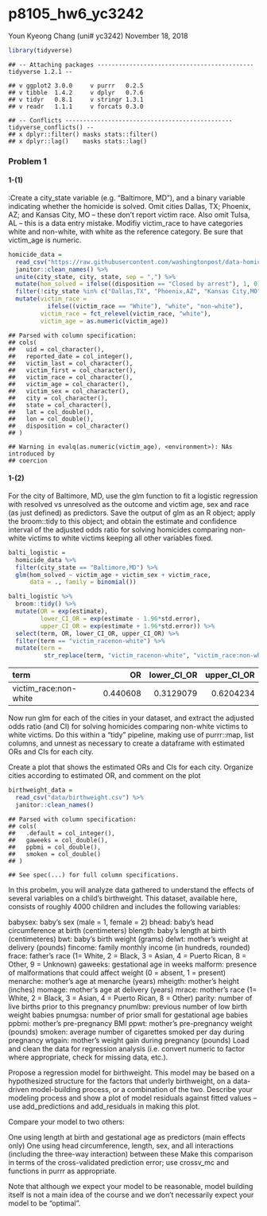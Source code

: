 p8105\_hw6\_yc3242
================
Youn Kyeong Chang (uni\# yc3242)
November 18, 2018

``` r
library(tidyverse)
```

    ## -- Attaching packages -------------------------------------------- tidyverse 1.2.1 --

    ## v ggplot2 3.0.0     v purrr   0.2.5
    ## v tibble  1.4.2     v dplyr   0.7.6
    ## v tidyr   0.8.1     v stringr 1.3.1
    ## v readr   1.1.1     v forcats 0.3.0

    ## -- Conflicts ----------------------------------------------- tidyverse_conflicts() --
    ## x dplyr::filter() masks stats::filter()
    ## x dplyr::lag()    masks stats::lag()

### Problem 1

#### 1-(1)

:Create a city\_state variable (e.g. “Baltimore, MD”), and a binary variable indicating whether the homicide is solved. Omit cities Dallas, TX; Phoenix, AZ; and Kansas City, MO – these don’t report victim race. Also omit Tulsa, AL – this is a data entry mistake. Modifiy victim\_race to have categories white and non-white, with white as the reference category. Be sure that victim\_age is numeric.

``` r
homicide_data = 
  read_csv("https://raw.githubusercontent.com/washingtonpost/data-homicides/master/homicide-data.csv") %>% 
  janitor::clean_names() %>%  
  unite(city_state, city, state, sep = ",") %>%  
  mutate(hom_solved = ifelse((disposition == "Closed by arrest"), 1, 0)) %>% 
  filter(!city_state %in% c("Dallas,TX", "Phoenix,AZ", "Kansas City,MO", "Tulsa,AL"))  %>% 
  mutate(victim_race = 
           ifelse((victim_race == "White"), "white", "non-white"),
         victim_race = fct_relevel(victim_race, "white"),
         victim_age = as.numeric(victim_age)) 
```

    ## Parsed with column specification:
    ## cols(
    ##   uid = col_character(),
    ##   reported_date = col_integer(),
    ##   victim_last = col_character(),
    ##   victim_first = col_character(),
    ##   victim_race = col_character(),
    ##   victim_age = col_character(),
    ##   victim_sex = col_character(),
    ##   city = col_character(),
    ##   state = col_character(),
    ##   lat = col_double(),
    ##   lon = col_double(),
    ##   disposition = col_character()
    ## )

    ## Warning in evalq(as.numeric(victim_age), <environment>): NAs introduced by
    ## coercion

#### 1-(2)

For the city of Baltimore, MD, use the glm function to fit a logistic regression with resolved vs unresolved as the outcome and victim age, sex and race (as just defined) as predictors. Save the output of glm as an R object; apply the broom::tidy to this object; and obtain the estimate and confidence interval of the adjusted odds ratio for solving homicides comparing non-white victims to white victims keeping all other variables fixed.

``` r
balti_logistic = 
  homicide_data %>% 
  filter(city_state == "Baltimore,MD") %>% 
  glm(hom_solved ~ victim_age + victim_sex + victim_race, 
      data = ., family = binomial())

balti_logistic %>% 
  broom::tidy() %>% 
  mutate(OR = exp(estimate),
         lower_CI_OR = exp(estimate - 1.96*std.error),
         upper_CI_OR = exp(estimate + 1.96*std.error)) %>% 
  select(term, OR, lower_CI_OR, upper_CI_OR) %>% 
  filter(term == "victim_racenon-white") %>% 
  mutate(term = 
          str_replace(term, "victim_racenon-white", "victim_race:non-white")) %>%   knitr::kable()
```

| term                   |        OR|  lower\_CI\_OR|  upper\_CI\_OR|
|:-----------------------|---------:|--------------:|--------------:|
| victim\_race:non-white |  0.440608|      0.3129079|      0.6204234|

Now run glm for each of the cities in your dataset, and extract the adjusted odds ratio (and CI) for solving homicides comparing non-white victims to white victims. Do this within a “tidy” pipeline, making use of purrr::map, list columns, and unnest as necessary to create a dataframe with estimated ORs and CIs for each city.

Create a plot that shows the estimated ORs and CIs for each city. Organize cities according to estimated OR, and comment on the plot

``` r
birthweight_data = 
  read_csv("data/birthweight.csv") %>% 
  janitor::clean_names()
```

    ## Parsed with column specification:
    ## cols(
    ##   .default = col_integer(),
    ##   gaweeks = col_double(),
    ##   ppbmi = col_double(),
    ##   smoken = col_double()
    ## )

    ## See spec(...) for full column specifications.

In this probelm, you will analyze data gathered to understand the effects of several variables on a child’s birthweight. This dataset, available here, consists of roughly 4000 children and includes the following variables:

babysex: baby’s sex (male = 1, female = 2) bhead: baby’s head circumference at birth (centimeters) blength: baby’s length at birth (centimeteres) bwt: baby’s birth weight (grams) delwt: mother’s weight at delivery (pounds) fincome: family monthly income (in hundreds, rounded) frace: father’s race (1= White, 2 = Black, 3 = Asian, 4 = Puerto Rican, 8 = Other, 9 = Unknown) gaweeks: gestational age in weeks malform: presence of malformations that could affect weight (0 = absent, 1 = present) menarche: mother’s age at menarche (years) mheigth: mother’s height (inches) momage: mother’s age at delivery (years) mrace: mother’s race (1= White, 2 = Black, 3 = Asian, 4 = Puerto Rican, 8 = Other) parity: number of live births prior to this pregnancy pnumlbw: previous number of low birth weight babies pnumgsa: number of prior small for gestational age babies ppbmi: mother’s pre-pregnancy BMI ppwt: mother’s pre-pregnancy weight (pounds) smoken: average number of cigarettes smoked per day during pregnancy wtgain: mother’s weight gain during pregnancy (pounds) Load and clean the data for regression analysis (i.e. convert numeric to factor where appropriate, check for missing data, etc.).

Propose a regression model for birthweight. This model may be based on a hypothesized structure for the factors that underly birthweight, on a data-driven model-building process, or a combination of the two. Describe your modeling process and show a plot of model residuals against fitted values – use add\_predictions and add\_residuals in making this plot.

Compare your model to two others:

One using length at birth and gestational age as predictors (main effects only) One using head circumference, length, sex, and all interactions (including the three-way interaction) between these Make this comparison in terms of the cross-validated prediction error; use crossv\_mc and functions in purrr as appropriate.

Note that although we expect your model to be reasonable, model building itself is not a main idea of the course and we don’t necessarily expect your model to be “optimal”.
